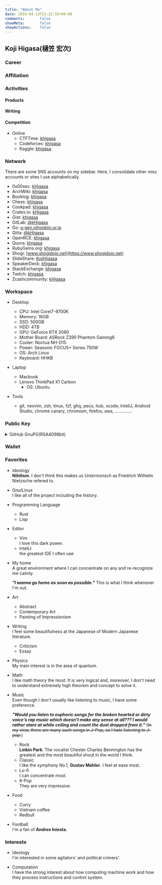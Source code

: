 ```yaml
---
title: "About Me"
date: 2019-04-13T21:22:55+09:00
comments:       false
showMeta:       false
showActions:    false
---
```


## Koji Higasa(樋笠 宏次)

### Career

### Affiliation

### Activities

#### Products

#### Writing

#### Competition

- Online
    - CTFTime: [khigasa](https://ctftime.org/)
    - Codeforces: [khigasa](https://codeforces.com/profile/khigasa)
    - Kaggle: [khigasa](https://www.kaggle.com/khigasa)

### Network
There are some SNS accounts on my sidebar. Here, I consolidate other misc accounts or sites I use alphabetically.

- 0x00sec: [kHigasa](https://0x00sec.org/u/kHigasa)
- ArchWiki: [khigasa](https://wiki.archlinux.org/index.php/User:KHigasa)
- Booklog: [khigasa](https://booklog.jp/users/khigasa/profile)
- Chess: [khigasa](https://www.chess.com/member/khigasa)
- Cookpad: [khigasa](https://cookpad.com/kitchen/27012562)
- Crates.io: [kHigasa](https://crates.io/users/kHigasa)
- Gist: [khigasa](https://gist.github.com/khigasa)
- GitLab: [@kHigasa](https://gitlab.com/kHigasa)
- Go: [u-gen.nihonkiin.or.jp](https://u-gen.nihonkiin.or.jp)
- Qiita: [@kHigasa](https://qiita.com/kHigasa)
- OpenRCE: [khigasa](https://www.openrce.org/profile/view/khigasa)
- Quora: [khigasa](https://www.quora.com/profile/khigasa-Higasa-Koji)
- RubyGems.org: [khigasa](https://rubygems.org/profiles/khigasa)
- Shogi: [www.shogidojo.net](https://www.shogidojo.net)
- SlideShare: [KojiHigasa](https://www.slideshare.net/KojiHigasa)
- SpeakerDeck: [khigasa](https://speakerdeck.com/khigasa)
- StackExchange: [khigasa](https://stackexchange.com/users/12879879/khigasa)
- Twitch: [khigasa](https://www.twitch.tv/khigasa)
- Zcashcommunity: [kHigasa](https://forum.zcashcommunity.com/u/khigasa)

### Workspace

- Desktop
    - CPU: Intel Corei7-9700K
    - Memory: 16GB
    - SSD: 500GB
    - HDD: 4TB
    - GPU: GeForce RTX 2080
    - Mother Board: ASRock Z390 Phantom Gaming6
    - Cooler: Noctua NH-D15
    - Power: Seasonic FOCUS+ Series 750W
    - OS: Arch Linux
    - Keyboard: HHKB

- Laptop
    - Macbook
    - Lenovo ThinkPad X1 Carbon
        - OS: Ubuntu

- Tools
    - git, neovim, zsh, tmux, fzf, ghq, peco, hub, xcode, InteliJ, Android Studio, chrome canary, chromium, firefox, aws, ..............

### Public Key

<details><summary>GitHub GnuPG(RSA4096bit)</summary>
```
-----BEGIN PGP PUBLIC KEY BLOCK-----
mQINBFzNidkBEADHOTi/lvD+g5Odq0Rdhrkxgx5PKOd1f/c4sB7MGDYWWchIOCYy
cqIUGjkVfCkhzJDw/1Lpym1aRjqFzxhEftxua8caV8FYW9pBRqk0ZrlK5Smnl+wd
Gf8iCPqiQnJwd6NXGDG3q1XA90DRvmWa2IaGuM9KxVH68ev9gdGCBO7S8nEvopQp
uPU8VhhPgefVUJOqKKjfGbSzx8GMNg8rYvkWhZZIk5sNI0PDtWOhv0JsEvBUORQk
vwqnFEFAtBAGAqbWE+cU0FB5EA8zVhTzWT7tqVNtA/6E3n1JA+QgRpOCiyPj7v9u
fM87Ed2ICH5w/UaSxCMGJ2vrKD9DGnGwTdmuzL3WQ/17pV2lqbj0hnCtrbofwE1g
Wjr5KABv41x6EuMdR/Q1h4uE2raxTDrvq3g79CbvN0J3fAANSHbrWatU2Rspz2+x
ZQLa6BDY+9IIzmj4Vou8p03VYbo80+pe2GqWNoaipGipJb5yYhGQiN6pChl02Tts
z3EVjVvdydK90XN1+jHYKo+WPLkwzmaQk3BX5RH6t0XbmCDK+NEqObiLcImQ2Ldu
lu1A4OVZUR7RYB4nWF2Sl6vxmlOuf4cKoixEIZDsyJF+OF7xGjW55v6cSTDycGoQ
AMXKoMQ6sK+q6tm95YkeEdkDLFhmkSGxXnFv51a9h89yZH5QiNKj9s0tCwARAQAB
tB5rSGlnYXNhIDxrb2ppaGlnYXNhQGdtYWlsLmNvbT6JAk4EEwEIADgWIQS65T99
vEyRnPXNrkluWJ7IcsZw/gUCXM2J2QIbAwULCQgHAgYVCgkICwIEFgIDAQIeAQIX
gAAKCRBuWJ7IcsZw/gd0D/486Y9RYelzCMT8dIRLlsZ2ZqvnZU1fDmihXDWOKnkj
ZeLC2dqfa/L5TFtpizyFLfGkhw+GmJ/oocT3f+nSmy/bBwnygn96HSQrFfVOD4Fp
9Stkg8hN0Rzco/UDoJyOvHJ4iUttR00+b7ed9UQItVsqcbG8tm1gF0sUOWyhaYPJ
Vml4Nbb5Q+vZTj4y1Ti7fStzjzPhM+KM5zuqnPPYp5EEAu9jBOLUkFF6dhy55IS8
d08nocXykTHiDqXoXxDp+fgl6EdvE5AFu2p3cO5QorPJjzcAMjHjHAq2MnjI/LXu
8z7DAThzyLOrKjGsW6Hr6f1I47V/kWGxjrkzuewThxGqi9wPwz56BGUjXF9fxFDG
CG6eB7mIxaUrnBV66ueftQDk4+YGFQT5Obc0VAaqsOC/pXB7vusOElDjXWmGxzV2
gu0my3OkhfwM0wX0kMNb01h4J54wMle4p0YkRhMrfP2m8nyatiIPrMe7oCg9hyix
HEDVLlea0hYj5n7hrxA2vV/FLxo9CpNgVt/9FWxYadWrA1ZuGc/9xeenqnZGKC7R
q+Jz8KBsGCgiupcqmM4QEWjuU/RZiuoFPh8NB0lJsqp36ovsh3e18uFvwLe42L5j
ofBfKx/rTtnx9ZMWK4vJ6PKZl90VUBQ6McetEje7otsYMpx8OSe5LqYUYSRuyEDr
HrkCDQRczYnZARAAu1N8i3z8GbDmNE7/VXE86BJ2bY0frTAr4McD8q5ImV6rFRbb
tcglNXkYeZzkCupEOC2NnPbgBDwf7wh5Y1vpEacYokCtJK6Mw2F5I24+6Sdn7hGB
eHH8m4nik8mw9TSH6ytvVd4Gvbdq1ztodxxxEagLQMu78I6S6Fi/p0h2H+oMscDV
qbluXw6TDVCGVEtBbwQNjdidZm48X6G1Xvp30ndbhuh+JkHegxbHGZ94BDP3IYfY
oAPyBS8DvmpEOLBwCCf1tHKPDDLghilO3cGwm+lUAFlcT4Pd/3e4wSZh33u2xrOV
Mfoe/76XvQrJ8kNxv6U2oti3lERE0eJk0qXLNI4KERyeMnH7rr/FUPn3qRvcaHOO
F6HDkVK/bdzzwWIeEloXz6sX5qBWWQCPm81G62WUKYCKxpl0JO4xmqJfUBVo7s1Y
kUrH3X8bf7y2DUlnn3ALxEajje8lUnvZJLU8drzfKlFLIDJgxSa5F5/theVhwzn2
+VjtwivXAp31mVPGuYJGb1i39UXZ7QKtdwc0WU2+iAugxAwUtS2FlL5zRnObyEOu
urgyRjFLMKjJdHXHx4hrsL6IbRoDkGX8HeWjnOfEdP0TumAxtDbR7LsocpfAUv4L
/kRLVxsW/cs7exiLHQ1w5YthIM8uz0hgJlcGfOb3CL98qqyfLhuXV3KdqEUAEQEA
AYkCNgQYAQgAIBYhBLrlP328TJGc9c2uSW5YnshyxnD+BQJczYnZAhsMAAoJEG5Y
nshyxnD+NA4QAKojTuRPO0vd5zCi4ZeEx4LPESdNHQMECn6RJdaxHKRoTckfBYds
939gTefGguKgUZvzrhqZUOOfuwWmwctvvymJ10NFwuCOz87KecUDEYXV9cKZLFbE
qXYynVzw9cfLSIDDDqDnQ2NYMo3c6GJKtp4gezw/1kyHbQ/z38TxqiWKkdDsO9bY
1B9zvnlUdPXKKVeJzIn68bh9uv8Q9oOyBTr/7VBy5x3jdT7Z67DssI/+1Vh7EZLU
w+XLKVgJ5qRs6M9gDOpetP6420bFcL0iavuYpc6IXluJEusRkV6Hkf7n02O77kBs
Z4QF7OXtw3yguvLShDVF6EifgnqLlgZm6hGU5p7F9BgPITU3FcGj1Tn8KpHyUBpv
ocwuZ6ArxeUEYwDSLIw9t52/NCLg9BaWXfOA42G5x54riA/gIfReVgJ3tpwV+JG6
RecvNqe0Dfr0MNPpkuHBmCd5MRALcrR63nlwuRvzT1dBPpjoNjo+1NJdiL4y7gGm
IepYnpgOW1k99kfB0hKywtWuURN1f8kDSMS2lXXsGoKEiwzrhky4OgT12215BLrK
gQf+d5E4LxMbgvnp2faEWDQAWYdCIGPQpWzKhpuhbI3HeDQS61yk5KPZ58Q9SflP
+LFQEIC3VTb+5vtkF1tKG/yhAtHUeVI4tQnj0GdVui1k5Tmc76HGXNA5
=UnYz
-----END PGP PUBLIC KEY BLOCK-----
```
</details>

### Wallet

### Favorites

- Ideology<br>
    **Nihilism**. I don't think this makes us *Untermensch* as Friedrich Wilhelm Nietzsche refered to.

- Gnu/Linux<br>I like all of the project including the history.

- Programming Language
    - Rust
    - Lisp

- Editor
    - Vim<br>I love this dark power.
    - InteliJ<br>the greatest IDE I often use

- My home<br>A great environment where I can concentrate on any and re-recognize me calmly.

    ***"I wanna go home as soon as possible."*** This is what I think whenever I'm out.

- Art
    - Abstract
    - Contemporary Art
    - Painting of Impressionism

- Writing<br>
    I feel some beautifulness at the Japanese of Modern Japanese literature.
    - Criticism
    - Essay

- Physics<br>
    My main interest is in the area of quantum.

- Math<br>
    I like math theory the most. It is very logical and, moreover, I don't need to understand extremely high theorem and concept to solve it.


- Music<br>Even though I don't usually like listening to music, I have some preference.<br>

    ***"Would you listen to euphoric songs for the broken hearted or dirty voice's rap music which doesn't make any sense at all??? I would rather stare at white ceiling and count the dust dropped from it."*** (~~In my view, there are many such songs in J-Pop, so I hate listening to J-pop.~~)

    - Rock<br>
    **Linkin Park**. The vocalist Chester Charles Bennington has the greatest and the most beautiful shout in the world I think.
    - Classic<br>
    I like the symphony No.1, **Gustav Mahler**. I feel at ease most.
    - Lo-fi<br>
    I can concentrate most.
    - K-Pop<br>
    They are very impressive.

- Food
    - Curry
    - Vietnam coffee
    - Redbull

- Football<br>I'm a fan of **Andres Iniesta**.

### Interests

- Ideology<br>
    I'm interested in some agitators' and political crimers'.

- Computation<br>
    I have the strong interest about how computing machine work and how they process instructions and control system.

